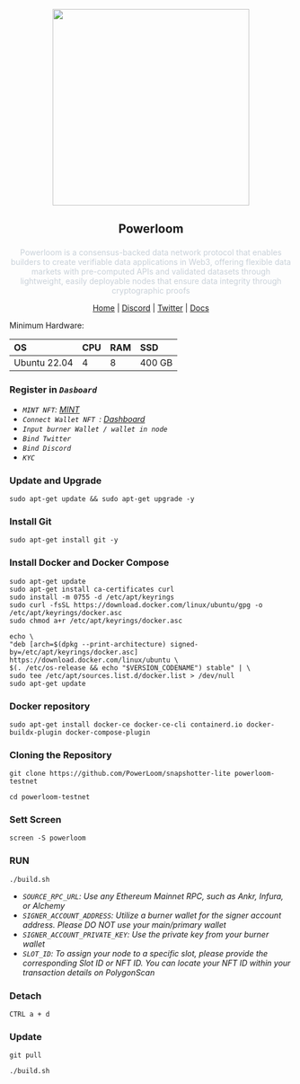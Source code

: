 <p align="center">
  <img height="350" height="350" src="https://github.com/user-attachments/assets/6a1c310a-688e-4c06-9cfa-8ddf6eca933a">
</p>

<h2>
<p align="center"> Powerloom </p>
</h2>

<p align="center" style="font-size: 14px; color: #c9d1d9; max-width: 800px; margin: 0 auto;">
  Powerloom is a consensus-backed data network protocol that enables builders to create verifiable data applications in Web3, offering flexible data markets with pre-computed APIs and validated datasets through lightweight, easily deployable nodes that ensure data integrity through cryptographic proofs
</p>

<p align="center">
  <a href="https://powerloom.io/">Home</a> |
  <a href="https://discord.com/invite/powerloom">Discord</a> |
  <a href="https://twitter.com/PowerloomHQ">Twitter</a> |
  <a href="https://docs.powerloom.io/">Docs</a> 
</p>

Minimum Hardware:

| OS | CPU | RAM | SSD |
|:---|:---|:---|:---|
| Ubuntu 22.04 | 4 | 8 | 400 GB |


### Register in *`Dasboard`*
- *`MINT NFT`: [MINT](https://mint.powerloom.network/)*
- *`Connect Wallet NFT `: [Dashboard](https://snapshotter-dashboard.powerloom.network/)*
- *`Input burner Wallet / wallet in node`*
- *`Bind Twitter`*
- *`Bind Discord`*
- *`KYC`*
### Update and Upgrade
~~~
sudo apt-get update && sudo apt-get upgrade -y
~~~
### Install Git
~~~
sudo apt-get install git -y
~~~
### Install Docker and Docker Compose
~~~
sudo apt-get update
sudo apt-get install ca-certificates curl 
sudo install -m 0755 -d /etc/apt/keyrings
sudo curl -fsSL https://download.docker.com/linux/ubuntu/gpg -o /etc/apt/keyrings/docker.asc
sudo chmod a+r /etc/apt/keyrings/docker.asc
~~~
~~~
echo \
"deb [arch=$(dpkg --print-architecture) signed-by=/etc/apt/keyrings/docker.asc] https://download.docker.com/linux/ubuntu \
$(. /etc/os-release && echo "$VERSION_CODENAME") stable" | \
sudo tee /etc/apt/sources.list.d/docker.list > /dev/null
sudo apt-get update
~~~
### Docker repository
~~~
sudo apt-get install docker-ce docker-ce-cli containerd.io docker-buildx-plugin docker-compose-plugin
~~~
### Cloning the Repository
~~~
git clone https://github.com/PowerLoom/snapshotter-lite powerloom-testnet
~~~
~~~
cd powerloom-testnet
~~~
### Sett Screen
~~~
screen -S powerloom
~~~
### RUN
~~~
./build.sh
~~~
- *`SOURCE_RPC_URL`: Use any Ethereum Mainnet RPC, such as Ankr, Infura, or Alchemy*
- *`SIGNER_ACCOUNT_ADDRESS`: Utilize a burner wallet for the signer account address. Please DO NOT use your main/primary wallet*
- *`SIGNER_ACCOUNT_PRIVATE_KEY`: Use the private key from your burner wallet*
- *`SLOT_ID`: To assign your node to a specific slot, please provide the corresponding Slot ID or NFT ID. You can locate your NFT ID within your transaction details on PolygonScan*
### Detach
~~~
CTRL a + d
~~~
### Update
~~~
git pull
~~~
~~~
./build.sh
~~~


